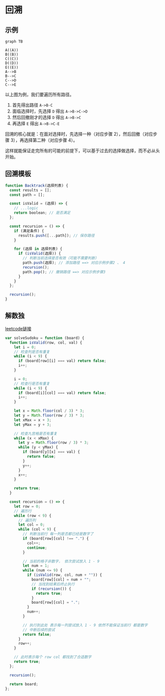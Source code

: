# 回溯

## 示例

```mermaid
graph TB

A((A))
B((B))
C((C))
D((D))
E((E))
A-->B
B-->C
C-->D
C-->E
```

以上图为例，我们要遍历所有路径。

1. 首先得出路径 `A->B-C`
2. 面临选择时，先选择 `D` 得出 `A->B->C->D`
3. 然后回撤刚才的选择 `D` 得出 `A->B->C`
4. 再选择 `E` 得出 `A->B->C-E`

回溯的核心就是：在面对选择时，先选择一种（对应步骤 2），然后回撤（对应步骤 3），再选择第二种（对应步骤 4）。

这样就能保证走完所有的可能的前提下，可以基于过去的选择做选择，而不必从头开始。

## 回溯模板

```javascript
function Backtrack(选择列表) {
  const results = [];
  const path = [];

  const isValid = (选择) => {
    // ...logic
    return boolean; // 是否满足
  };

  const recursion = () => {
    if (满足条件) {
      results.push([...path]); // 保存路径
    }

    for (选择 in 选择列表) {
      if (isValid(选择)) {
        // 判断当前选择是否有效（可能不需要判断）
        path.push(选择); // 添加路径 ==> 对应示例步骤2 、 4
        recursion();
        path.pop(); // 撤销路径 ==> 对应示例步骤3
      }
    }
  };

  recursion();
}
```

## 解数独

[leetcode链接](https://leetcode.cn/problems/sudoku-solver/)

```javascript
var solveSudoku = function (board) {
  function isValid(row, col, val) {
    let i = 0;
    // 检查列是否有重复
    while (i < 9) {
      if (board[row][i] === val) return false;
      i++;
    }

    i = 0;
    // 检查行是否有重复
    while (i < 9) {
      if (board[i][col] === val) return false;
      i++;
    }

    let x = Math.floor(col / 3) * 3;
    let y = Math.floor(row / 3) * 3;
    let xMax = x + 3;
    let yMax = y + 3;

    // 检查九宫格是否有重复
    while (x < xMax) {
      let y = Math.floor(row / 3) * 3;
      while (y < yMax) {
        if (board[y][x] === val) {
          return false;
        }
        y++;
      }
      x++;
    }

    return true;
  }

  const recursion = () => {
    let row = 0;
    // 遍历行
    while (row < 9) {
      // 遍历列
      let col = 0;
      while (col < 9) {
        // 判断当前行 每一列是否都已经是数字了
        if (board[row][col] !== ".") {
          col++;
          continue;
        }

        // 当前的格子非数字， 依次尝试放入 1 - 9
        let num = 1;
        while (num <= 9) {
          if (isValid(row, col, num + "")) {
            board[row][col] = num + "";
            // 当找到结果后终止执行
            if (recursion()) {
              return true;
            }
            board[row][col] = ".";
          }
          num++;
        }

        // 执行到此处 表示每一列尝试放入 1 - 9 依然不能保证当前行 都是数字
        // 中断后续的尝试
        return false;
      }
      row++;
    }

    // 此时表示每个 row col 都找到了合适数字
    return true;
  };

  recursion();

  return board;
};
```
